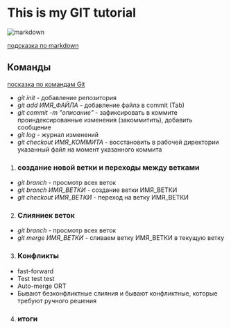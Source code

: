 # This is my GIT tutorial

![markdown](https://miro.medium.com/max/900/1*sSi5LWkfxZHNVuDLs2j2ug.png)

[подсказка по markdown](https://github.com/OlgaVlasova/markdown-doc/blob/master/README.md#Links "попробовать позже")

## **Команды**

[посказка по командам Git](https://github.com/cyberspacedk/Git-commands "внимательно изучить")

* *git init* - добавление репозитория
* *git add ИМЯ_ФАЙЛА* - добавление файла в commit (Tab)
* *git commit -m "описание"* - зафиксировать в коммите проиндексированные изменения (закоммитить), добавить сообщение
* *git log* - журнал изменений
* *git checkout ИМЯ_КОММИТА* - восстановить в рабочей директории указанный файл на момент указанного коммита

1. ### создание новой ветки и переходы между ветками
* *git branch* - просмотр всех веток
* *git branch ИМЯ_ВЕТКИ* - создание ветки ИМЯ_ВЕТКИ
* *git checkout ИМЯ_ВЕТКИ* - переход на ветку ИМЯ_ВЕТКИ

2. ### Слияниек веток
* *git branch* - просмотр всех веток
* *git merge ИМЯ_ВЕТКИ*  - сливаем ветку ИМЯ_ВЕТКИ в текущую ветку

3. ### Конфликты
* fast-forward
* Test test test
* Auto-merge ORT
* Бывают безконфликтные слияния и бывают конфликтные, которые требуют ручного решения

4. ### итоги
